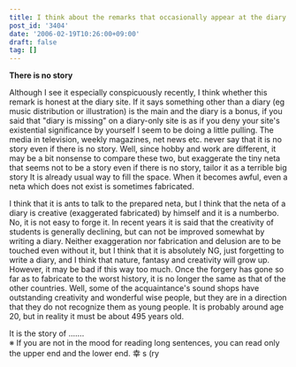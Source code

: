 ```yaml
---
title: I think about the remarks that occasionally appear at the diary site
post_id: '3404'
date: '2006-02-19T10:26:00+09:00'
draft: false
tag: []
---
```


**There is no story**

Although I see it especially conspicuously recently, I think whether this remark is honest at the diary site. If it says something other than a diary (eg music distribution or illustration) is the main and the diary is a bonus, if you said that "diary is missing" on a diary-only site is as if you deny your site's existential significance by yourself I seem to be doing a little pulling. The media in television, weekly magazines, net news etc. never say that it is no story even if there is no story. Well, since hobby and work are different, it may be a bit nonsense to compare these two, but exaggerate the tiny neta that seems not to be a story even if there is no story, tailor it as a terrible big story It is already usual way to fill the space. When it becomes awful, even a neta which does not exist is sometimes fabricated.

I think that it is ants to talk to the prepared neta, but I think that the neta of a diary is creative (exaggerated fabricated) by himself and it is a numberbo. No, it is not easy to forge it. In recent years it is said that the creativity of students is generally declining, but can not be improved somewhat by writing a diary. Neither exaggeration nor fabrication and delusion are to be touched even without it, but I think that it is absolutely NG, just forgetting to write a diary, and I think that nature, fantasy and creativity will grow up. However, it may be bad if this way too much. Once the forgery has gone so far as to fabricate to the worst history, it is no longer the same as that of the other countries. Well, some of the acquaintance's sound shops have outstanding creativity and wonderful wise people, but they are in a direction that they do not recognize them as young people. It is probably around age 20, but in reality it must be about 495 years old.

It is the story of .......  
※ If you are not in the mood for reading long sentences, you can read only the upper end and the lower end. 幸 s (ry
